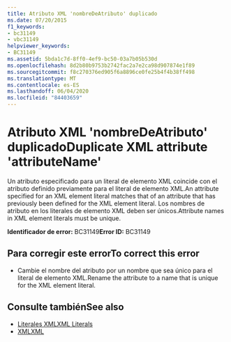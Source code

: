 ```yaml
---
title: Atributo XML 'nombreDeAtributo' duplicado
ms.date: 07/20/2015
f1_keywords:
- bc31149
- vbc31149
helpviewer_keywords:
- BC31149
ms.assetid: 5bda1c7d-8ff0-4ef9-bc50-03a7b05b530d
ms.openlocfilehash: 8d2b80b9753b2742fac2a7e2ca98d907874e1f89
ms.sourcegitcommit: f8c270376ed905f6a8896ce0fe25b4f4b38ff498
ms.translationtype: MT
ms.contentlocale: es-ES
ms.lasthandoff: 06/04/2020
ms.locfileid: "84403659"
---
```

# <a name="duplicate-xml-attribute-attributename"></a><span data-ttu-id="05c55-102">Atributo XML 'nombreDeAtributo' duplicado</span><span class="sxs-lookup"><span data-stu-id="05c55-102">Duplicate XML attribute 'attributeName'</span></span>
<span data-ttu-id="05c55-103">Un atributo especificado para un literal de elemento XML coincide con el atributo definido previamente para el literal de elemento XML.</span><span class="sxs-lookup"><span data-stu-id="05c55-103">An attribute specified for an XML element literal matches that of an attribute that has previously been defined for the XML element literal.</span></span> <span data-ttu-id="05c55-104">Los nombres de atributo en los literales de elemento XML deben ser únicos.</span><span class="sxs-lookup"><span data-stu-id="05c55-104">Attribute names in XML element literals must be unique.</span></span>  
  
 <span data-ttu-id="05c55-105">**Identificador de error:** BC31149</span><span class="sxs-lookup"><span data-stu-id="05c55-105">**Error ID:** BC31149</span></span>  
  
## <a name="to-correct-this-error"></a><span data-ttu-id="05c55-106">Para corregir este error</span><span class="sxs-lookup"><span data-stu-id="05c55-106">To correct this error</span></span>  
  
- <span data-ttu-id="05c55-107">Cambie el nombre del atributo por un nombre que sea único para el literal de elemento XML.</span><span class="sxs-lookup"><span data-stu-id="05c55-107">Rename the attribute to a name that is unique for the XML element literal.</span></span>  
  
## <a name="see-also"></a><span data-ttu-id="05c55-108">Consulte también</span><span class="sxs-lookup"><span data-stu-id="05c55-108">See also</span></span>

- [<span data-ttu-id="05c55-109">Literales XML</span><span class="sxs-lookup"><span data-stu-id="05c55-109">XML Literals</span></span>](../language-reference/xml-literals/index.md)
- [<span data-ttu-id="05c55-110">XML</span><span class="sxs-lookup"><span data-stu-id="05c55-110">XML</span></span>](../programming-guide/language-features/xml/index.md)
